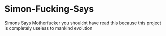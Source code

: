 # Simon-Fucking-Says
Simons Says Motherfucker
you shouldnt have read this because this project is completely useless to mankind evolution
